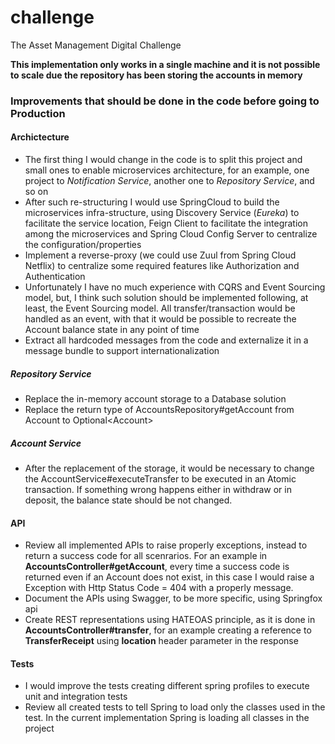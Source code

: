 # challenge
The Asset Management Digital Challenge

**This implementation only works in a single machine and it is not possible to scale due the repository has been storing the accounts in memory** 

### Improvements that should be done in the code before going to Production
#### Archictecture
* The first thing I would change in the code is to split this project and small ones to enable microservices architecture, for an example, one project to _Notification Service_, another one to _Repository Service_, and so on
* After such re-structuring I would use SpringCloud to build the microservices infra-structure, using Discovery Service (_Eureka_) to facilitate the service location, Feign Client to facilitate the integration among the microservices and Spring Cloud Config Server to centralize the configuration/properties
* Implement a reverse-proxy (we could use Zuul from Spring Cloud Netflix) to centralize some required features like Authorization and Authentication
* Unfortunately I have no much experience with CQRS and Event Sourcing model, but, I think such solution should be implemented following, at least, the Event Sourcing model. All transfer/transaction would be handled as an event, with that it would be possible to recreate the Account balance state in any point of time
* Extract all hardcoded messages from the code and externalize it in a message bundle to support internationalization

##### Repository Service
* Replace the in-memory account storage to a Database solution
* Replace the return type of AccountsRepository#getAccount from Account to Optional\<Account>

##### Account Service
* After the replacement of the storage, it would be necessary to change the AccountService#executeTransfer to be executed in an Atomic transaction. If something wrong happens either in withdraw or in deposit, the balance state should be not changed.  

#### API
* Review all implemented APIs to raise properly exceptions, instead to return a success code for all scenrarios. For an example in **AccountsController#getAccount**, every time a success code is returned even if an Account does not exist, in this case I would raise a Exception with Http Status Code = 404 with a properly message.
* Document the APIs using Swagger, to be more specific, using Springfox api 
* Create REST representations using HATEOAS principle, as it is done in **AccountsController#transfer**, for an example creating a reference to **TransferReceipt** using **location** header parameter in the response      

#### Tests
* I would improve the tests creating different spring profiles to execute unit and integration tests
* Review all created tests to tell Spring to load only the classes used in the test. In the current implementation Spring is loading all classes in the project
